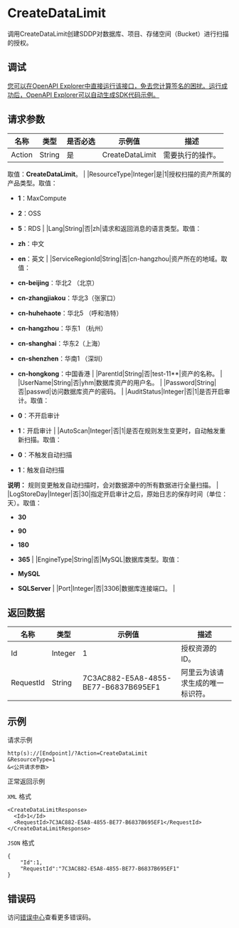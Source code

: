 # CreateDataLimit

调用CreateDataLimit创建SDDP对数据库、项目、存储空间（Bucket）进行扫描的授权。

## 调试

[您可以在OpenAPI Explorer中直接运行该接口，免去您计算签名的困扰。运行成功后，OpenAPI Explorer可以自动生成SDK代码示例。](https://api.aliyun.com/#product=Sddp&api=CreateDataLimit&type=RPC&version=2019-01-03)

## 请求参数

|名称|类型|是否必选|示例值|描述|
|--|--|----|---|--|
|Action|String|是|CreateDataLimit|需要执行的操作。

 取值：**CreateDataLimit**。 |
|ResourceType|Integer|是|1|授权扫描的资产所属的产品类型。取值：

 -   **1**：MaxCompute
-   **2**：OSS
-   **5**：RDS |
|Lang|String|否|zh|请求和返回消息的语言类型。取值：

 -   **zh**：中文
-   **en**：英文 |
|ServiceRegionId|String|否|cn-hangzhou|资产所在的地域。取值：

 -   **cn-beijing**：华北2 （北京）
-   **cn-zhangjiakou**：华北3（张家口）
-   **cn-huhehaote**：华北5 （呼和浩特）
-   **cn-hangzhou**：华东1 （杭州）
-   **cn-shanghai**：华东2（上海）
-   **cn-shenzhen**：华南1 （深圳）
-   **cn-hongkong**：中国香港 |
|ParentId|String|否|test-11\*\*|资产的名称。 |
|UserName|String|否|yhm|数据库资产的用户名。 |
|Password|String|否|passwd|访问数据库资产的密码。 |
|AuditStatus|Integer|否|1|是否开启审计。取值：

 -   **0**：不开启审计
-   **1**：开启审计 |
|AutoScan|Integer|否|1|是否在规则发生变更时，自动触发重新扫描。取值：

 -   **0**：不触发自动扫描
-   **1**：触发自动扫描

 **说明：** 规则变更触发自动扫描时，会对数据源中的所有数据进行全量扫描。 |
|LogStoreDay|Integer|否|30|指定开启审计之后，原始日志的保存时间（单位：天）。取值：

 -   **30**
-   **90**
-   **180**
-   **365** |
|EngineType|String|否|MySQL|数据库类型。取值：

 -   **MySQL**
-   **SQLServer** |
|Port|Integer|否|3306|数据库连接端口。 |

## 返回数据

|名称|类型|示例值|描述|
|--|--|---|--|
|Id|Integer|1|授权资源的ID。 |
|RequestId|String|7C3AC882-E5A8-4855-BE77-B6837B695EF1|阿里云为该请求生成的唯一标识符。 |

## 示例

请求示例

```
http(s)://[Endpoint]/?Action=CreateDataLimit
&ResourceType=1
&<公共请求参数>
```

正常返回示例

`XML` 格式

```
<CreateDataLimitResponse>
  <Id>1</Id>
  <RequestId>7C3AC882-E5A8-4855-BE77-B6837B695EF1</RequestId>
</CreateDataLimitResponse>
```

`JSON` 格式

```
{
	"Id":1,
	"RequestId":"7C3AC882-E5A8-4855-BE77-B6837B695EF1"
}
```

## 错误码

访问[错误中心](https://error-center.aliyun.com/status/product/Sddp)查看更多错误码。

